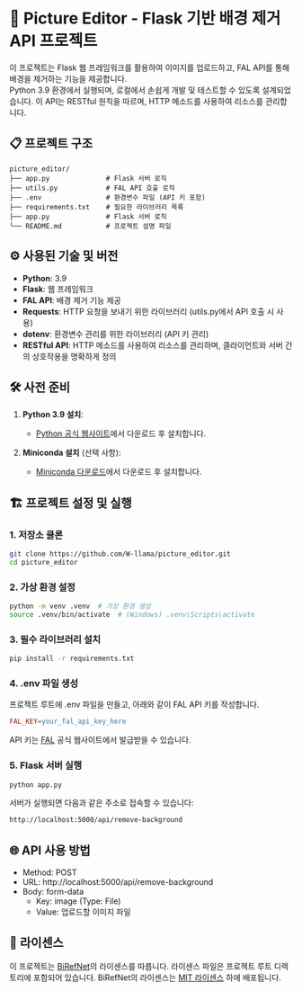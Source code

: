 # 🚩 **Picture Editor - Flask 기반 배경 제거 API 프로젝트**

이 프로젝트는 Flask 웹 프레임워크를 활용하여 이미지를 업로드하고, FAL API를 통해 배경을 제거하는 기능을 제공합니다. </br> Python 3.9 환경에서 실행되며, 로컬에서 손쉽게 개발 및 테스트할 수 있도록 설계되었습니다. 이 API는 RESTful 원칙을 따르며, HTTP 메소드를 사용하여 리소스를 관리합니다.

## 📋 **프로젝트 구조**
```
picture_editor/ 
├── app.py              # Flask 서버 로직
├── utils.py            # FAL API 호출 로직
├── .env                # 환경변수 파일 (API 키 포함)
├── requirements.txt    # 필요한 라이브러리 목록
├── app.py              # Flask 서버 로직
└── README.md           # 프로젝트 설명 파일
```

## ⚙️ **사용된 기술 및 버전**
- **Python**: 3.9
- **Flask**: 웹 프레임워크
- **FAL API**: 배경 제거 기능 제공
- **Requests**: HTTP 요청을 보내기 위한 라이브러리 (utils.py에서 API 호출 시 사용)
- **dotenv**: 환경변수 관리를 위한 라이브러리 (API 키 관리)
- **RESTful API**: HTTP 메소드를 사용하여 리소스를 관리하며, 클라이언트와 서버 간의 상호작용을 명확하게 정의

## 🛠️ **사전 준비**

1. **Python 3.9 설치**:
   - [Python 공식 웹사이트](https://www.python.org/downloads/)에서 다운로드 후 설치합니다.

2. **Miniconda 설치** (선택 사항):
   - [Miniconda 다운로드](https://docs.conda.io/en/latest/miniconda.html)에서 다운로드 후 설치합니다.


## 🏗️ **프로젝트 설정 및 실행**

### 1. 저장소 클론
```bash
git clone https://github.com/W-llama/picture_editor.git
cd picture_editor
```

### 2. 가상 환경 설정
```bash
python -m venv .venv  # 가상 환경 생성
source .venv/bin/activate  # (Windows) .venv\Scripts\activate
```

### 3. 필수 라이브러리 설치
```bash
pip install -r requirements.txt
```

### 4. .env 파일 생성
프로젝트 루트에 .env 파일을 만들고, 아래와 같이 FAL API 키를 작성합니다.
```makefile
FAL_KEY=your_fal_api_key_here
```

API 키는 [FAL](https://fal.ai/dashboard/keys) 공식 웹사이트에서 발급받을 수 있습니다.

### 5. Flask 서버 실행
```bash
python app.py
```

서버가 실행되면 다음과 같은 주소로 접속할 수 있습니다:
```bash
http://localhost:5000/api/remove-background
```

## 🌐 **API 사용 방법**
- Method: POST
- URL: http://localhost:5000/api/remove-background
- Body: form-data
   - Key: image (Type: File)
   - Value: 업로드할 이미지 파일
 
## 📜 **라이센스**

이 프로젝트는 [BiRefNet](https://github.com/ZhengPeng7/BiRefNet)의 라이센스를 따릅니다. 라이센스 파일은 프로젝트 루트 디렉토리에 포함되어 있습니다.
BiRefNet의 라이센스는 [MIT 라이센스](https://opensource.org/licenses/MIT) 하에 배포됩니다.

